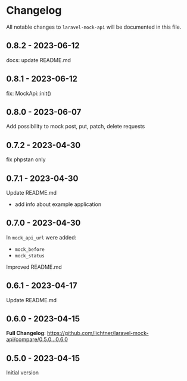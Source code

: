 # Changelog

All notable changes to `laravel-mock-api` will be documented in this file.

## 0.8.2 - 2023-06-12

docs: update README.md

## 0.8.1 - 2023-06-12

fix: MockApi::init()

## 0.8.0 - 2023-06-07

Add possibility to mock post, put, patch, delete requests

## 0.7.2 - 2023-04-30

fix phpstan only

## 0.7.1 - 2023-04-30

Update README.md

- add info about example application

## 0.7.0 - 2023-04-30

In `mock_api_url` were added:

- `mock_before`
- `mock_status`

Improved README.md

## 0.6.1 - 2023-04-17

Update README.md

## 0.6.0 - 2023-04-15

**Full Changelog**: https://github.com/lichtner/laravel-mock-api/compare/0.5.0...0.6.0

## 0.5.0 - 2023-04-15

Initial version
